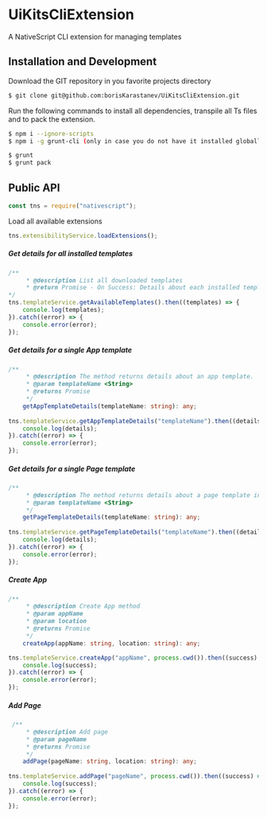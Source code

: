 # UiKitsCliExtension
A NativeScript CLI extension for managing templates

## Installation and Development

Download the GIT repository in you favorite projects directory

```bash
$ git clone git@github.com:borisKarastanev/UiKitsCliExtension.git

```

Run the following commands to install all dependencies, transpile all Ts files and to pack the extension.

```bash
$ npm i --ignore-scripts
$ npm i -g grunt-cli (only in case you do not have it installed globally)

$ grunt
$ grunt pack
```
## Public API
```JavaScript
const tns = require("nativescript");

```

Load all available extensions
```JavaScript
tns.extensibilityService.loadExtensions();
```

##### Get details for all installed templates

```TypeScript
/**
     * @description List all downloaded templates
     * @return Promise - On Success: Details about each installed template; On Error Promise is rejected
*/
tns.templateService.getAvailableTemplates().then((templates) => {
    console.log(templates);
}).catch((error) => {
    console.error(error);
});
```

##### Get details for a single App template

```typescript
/**
     * @description The method returns details about an app template.
     * @param templateName <String>
     * @returns Promise 
     */
    getAppTemplateDetails(templateName: string): any;
    
tns.templateService.getAppTemplateDetails("templateName").then((details) => {
    console.log(details);
}).catch((error) => {
    console.error(error);
});
```

##### Get details for a single Page template
```typescript
/**
     * @description The method returns details about a page template in JSON Format
     * @param templateName <String>
     */
    getPageTemplateDetails(templateName: string): any;
    
tns.templateService.getPageTemplateDetails("templateName").then((details) => {
    console.log(details);
}).catch((error) => {
    console.error(error);
});
```

##### Create App
```typescript
/**
     * @description Create App method
     * @param appName
     * @param location
     * @returns Promise
     */
    createApp(appName: string, location: string): any;

tns.templateService.createApp("appName", process.cwd()).then((success) => {
    console.log(success);
}).catch((error) => {
    console.error(error);
});
```

##### Add Page
```typescript
 /**
     * @description Add page
     * @param pageName
     * @returns Promise
     */
    addPage(pageName: string, location: string): any;
    
tns.templateService.addPage("pageName", process.cwd()).then((success) => {
    console.log(success);
}).catch((error) => {
    console.error(error);
});
    
```








